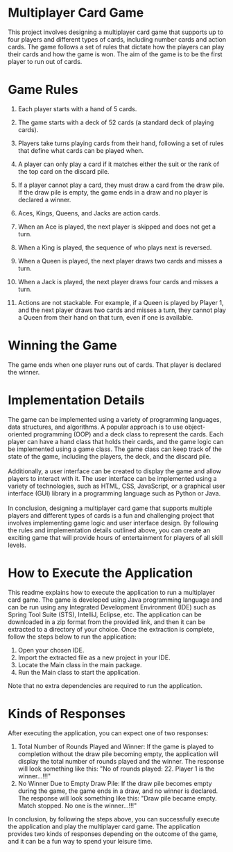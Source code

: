 # Multiplayer Card Game

This project involves designing a multiplayer card game that supports up to four players and different types of cards, including number cards and action cards. The game follows a set of rules that dictate how the players can play their cards and how the game is won. The aim of the game is to be the first player to run out of cards.

# Game Rules

1. Each player starts with a hand of 5 cards.
2. The game starts with a deck of 52 cards (a standard deck of playing cards).
3. Players take turns playing cards from their hand, following a set of rules that define what cards can be played when.
4. A player can only play a card if it matches either the suit or the rank of the top card on the discard pile.
5. If a player cannot play a card, they must draw a card from the draw pile. If the draw pile is empty, the game ends in a draw and no player is declared a winner.
6. Aces, Kings, Queens, and Jacks are action cards.
7. When an Ace is played, the next player is skipped and does not get a turn.
8. When a King is played, the sequence of who plays next is reversed.
9. When a Queen is played, the next player draws two cards and misses a turn.
10. When a Jack is played, the next player draws four cards and misses a turn.

11. Actions are not stackable. For example, if a Queen is played by Player 1, and the next player draws two cards and misses a turn, they cannot play a Queen from their hand on that turn, even if one is available.

# Winning the Game

The game ends when one player runs out of cards. That player is declared the winner.

# Implementation Details

The game can be implemented using a variety of programming languages, data structures, and algorithms. A popular approach is to use object-oriented programming (OOP) and a deck class to represent the cards. Each player can have a hand class that holds their cards, and the game logic can be implemented using a game class. The game class can keep track of the state of the game, including the players, the deck, and the discard pile.
<br/><br />
Additionally, a user interface can be created to display the game and allow players to interact with it. The user interface can be implemented using a variety of technologies, such as HTML, CSS, JavaScript, or a graphical user interface (GUI) library in a programming language such as Python or Java.
<br /><br />
In conclusion, designing a multiplayer card game that supports multiple players and different types of cards is a fun and challenging project that involves implementing game logic and user interface design. By following the rules and implementation details outlined above, you can create an exciting game that will provide hours of entertainment for players of all skill levels.

# How to Execute the Application

This readme explains how to execute the application to run a multiplayer card game. The game is developed using Java programming language and can be run using any Integrated Development Environment (IDE) such as Spring Tool Suite (STS), IntelliJ, Eclipse, etc. The application can be downloaded in a zip format from the provided link, and then it can be extracted to a directory of your choice. Once the extraction is complete, follow the steps below to run the application:

1. Open your chosen IDE.
2. Import the extracted file as a new project in your IDE.
3. Locate the Main class in the main package.
4. Run the Main class to start the application.
   
Note that no extra dependencies are required to run the application.

# Kinds of Responses

After executing the application, you can expect one of two responses:

1. Total Number of Rounds Played and Winner: If the game is played to completion without the draw pile becoming empty, the application will display the total number of rounds played and the winner. The response will look something like this: "No of rounds played: 22. Player 1 is the winner...!!!"
2. No Winner Due to Empty Draw Pile: If the draw pile becomes empty during the game, the game ends in a draw, and no winner is declared. The response will look something like this: "Draw pile became empty. Match stopped. No one is the winner...!!!"

In conclusion, by following the steps above, you can successfully execute the application and play the multiplayer card game. The application provides two kinds of responses depending on the outcome of the game, and it can be a fun way to spend your leisure time.
